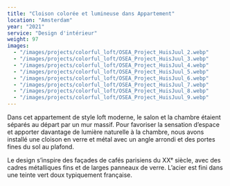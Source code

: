 ```yaml
---
title: "Cloison colorée et lumineuse dans Appartement"
location: "Amsterdam"
year: "2021"
service: "Design d'intérieur"
weight: 97
images:
  - "/images/projects/colorful_loft/OSEA_Project_HuisJuul_2.webp"
  - "/images/projects/colorful_loft/OSEA_Project_HuisJuul_3.webp"
  - "/images/projects/colorful_loft/OSEA_Project_HuisJuul_4.webp"
  - "/images/projects/colorful_loft/OSEA_Project_HuisJuul_5.webp"
  - "/images/projects/colorful_loft/OSEA_Project_HuisJuul_6.webp"
  - "/images/projects/colorful_loft/OSEA_Project_HuisJuul_7.webp"
  - "/images/projects/colorful_loft/OSEA_Project_HuisJuul_8.webp"
  - "/images/projects/colorful_loft/OSEA_Project_HuisJuul_9.webp"
---
```


Dans cet appartement de style loft moderne, le salon et la chambre étaient séparés au départ par un mur massif. Pour favoriser la sensation d’espace et apporter davantage de lumière naturelle à la chambre, nous avons installé une cloison en verre et métal avec un angle arrondi et des portes fines du sol au plafond.

Le design s’inspire des façades de cafés parisiens du XXᵉ siècle, avec des cadres métalliques fins et de larges panneaux de verre. L’acier est fini dans une teinte vert doux typiquement française.
